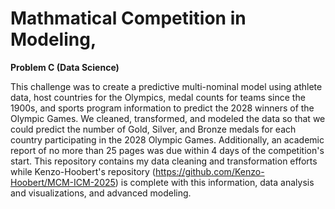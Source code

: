# Mathmatical Competition in Modeling, 
**Problem C (Data Science)**

This challenge was to create a predictive multi-nominal model using athlete data, host countries for the Olympics, medal counts for teams since the 1900s, and sports program information to predict the 2028 winners of the Olympic Games. 
We cleaned, transformed, and modeled the data so that we could predict the number of Gold, Silver, and Bronze medals for each country participating in the 2028 Olympic Games. Additionally, an academic report of no more than 25 pages was due within 4 
days of the competition's start. This repository contains my data cleaning and transformation efforts while Kenzo-Hoobert's repository (https://github.com/Kenzo-Hoobert/MCM-ICM-2025) is complete with this information, data analysis and visualizations,
and advanced modeling. 
